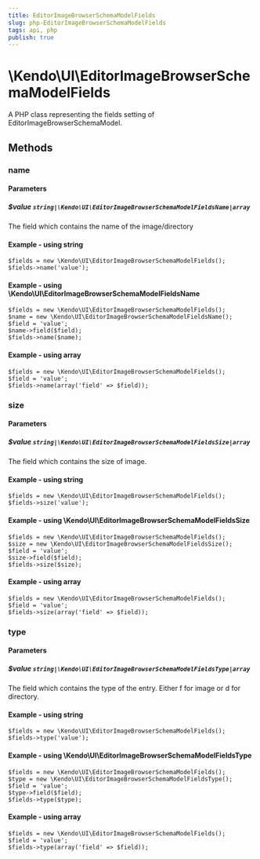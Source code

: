 ```yaml
---
title: EditorImageBrowserSchemaModelFields
slug: php-EditorImageBrowserSchemaModelFields
tags: api, php
publish: true
---
```


# \Kendo\UI\EditorImageBrowserSchemaModelFields

A PHP class representing the fields setting of EditorImageBrowserSchemaModel.


## Methods

### name

#### Parameters

##### $value `string|\Kendo\UI\EditorImageBrowserSchemaModelFieldsName|array`

The field which contains the name of the image/directory




#### Example - using string
    $fields = new \Kendo\UI\EditorImageBrowserSchemaModelFields();
    $fields->name('value');


#### Example - using \Kendo\UI\EditorImageBrowserSchemaModelFieldsName

    $fields = new \Kendo\UI\EditorImageBrowserSchemaModelFields();
    $name = new \Kendo\UI\EditorImageBrowserSchemaModelFieldsName();
    $field = 'value';
    $name->field($field);
    $fields->name($name);

#### Example - using array

    $fields = new \Kendo\UI\EditorImageBrowserSchemaModelFields();
    $field = 'value';
    $fields->name(array('field' => $field));

### size

#### Parameters

##### $value `string|\Kendo\UI\EditorImageBrowserSchemaModelFieldsSize|array`

The field which contains the size of image.




#### Example - using string
    $fields = new \Kendo\UI\EditorImageBrowserSchemaModelFields();
    $fields->size('value');


#### Example - using \Kendo\UI\EditorImageBrowserSchemaModelFieldsSize

    $fields = new \Kendo\UI\EditorImageBrowserSchemaModelFields();
    $size = new \Kendo\UI\EditorImageBrowserSchemaModelFieldsSize();
    $field = 'value';
    $size->field($field);
    $fields->size($size);

#### Example - using array

    $fields = new \Kendo\UI\EditorImageBrowserSchemaModelFields();
    $field = 'value';
    $fields->size(array('field' => $field));

### type

#### Parameters

##### $value `string|\Kendo\UI\EditorImageBrowserSchemaModelFieldsType|array`

The field which contains the type of the entry. Either f for image or d for directory.




#### Example - using string
    $fields = new \Kendo\UI\EditorImageBrowserSchemaModelFields();
    $fields->type('value');


#### Example - using \Kendo\UI\EditorImageBrowserSchemaModelFieldsType

    $fields = new \Kendo\UI\EditorImageBrowserSchemaModelFields();
    $type = new \Kendo\UI\EditorImageBrowserSchemaModelFieldsType();
    $field = 'value';
    $type->field($field);
    $fields->type($type);

#### Example - using array

    $fields = new \Kendo\UI\EditorImageBrowserSchemaModelFields();
    $field = 'value';
    $fields->type(array('field' => $field));

